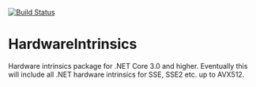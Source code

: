 [![Build Status](https://xudonax.visualstudio.com/GitHub%20repositories/_apis/build/status/xudonax.HardwareIntrinsics?branchName=develop)](https://xudonax.visualstudio.com/GitHub%20repositories/_build/latest?definitionId=1&branchName=develop)

# HardwareIntrinsics
Hardware intrinsics package for .NET Core 3.0 and higher. Eventually this will include all .NET hardware intrinsics for SSE, SSE2 etc. up to AVX512.
